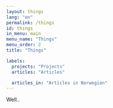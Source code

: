 ```yaml
---
layout: things
lang: "en"
permalink: /things
id: things
in_menu: main
menu_name: "Things"
menu_order: 2
title: "Things"

labels:
  projects: "Projects"
  articles: "Articles"

  articles_in: "Articles in Norwegian"
---
```


Well..
